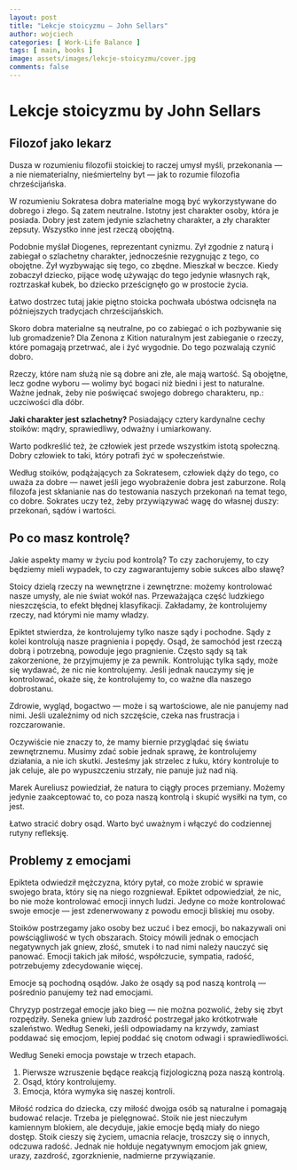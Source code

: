 ```yaml
---
layout: post
title: "Lekcje stoicyzmu — John Sellars"
author: wojciech
categories: [ Work-Life Balance ]
tags: [ main, books ]
image: assets/images/lekcje-stoicyzmu/cover.jpg
comments: false
---
```


# Lekcje stoicyzmu by John Sellars

## Filozof jako lekarz

Dusza w rozumieniu filozofii stoickiej to raczej umysł myśli, przekonania — a nie niematerialny, nieśmiertelny byt —
jak to rozumie filozofia chrześcijańska.

W rozumieniu Sokratesa dobra materialne mogą być wykorzystywane do dobrego i złego. Są zatem neutralne. Istotny jest
charakter osoby, która je posiada. Dobry jest zatem jedynie szlachetny charakter, a zły charakter zepsuty. Wszystko inne
jest rzeczą obojętną.

Podobnie myślał Diogenes, reprezentant cynizmu. Zył zgodnie z naturą i zabiegał o szlachetny charakter, jednocześnie
rezygnując z tego, co obojętne. Żył wyzbywając się tego, co zbędne. Mieszkał w beczce. Kiedy zobaczył dziecko, pijące
wodę używając do tego jedynie własnych rąk, roztrzaskał kubek, bo dziecko prześcignęło go w prostocie życia.

Łatwo dostrzec tutaj jakie piętno stoicka pochwała ubóstwa odcisnęła na późniejszych tradycjach chrześcijańskich.

Skoro dobra materialne są neutralne, po co zabiegać o ich pozbywanie się lub gromadzenie? Dla Zenona z Kition
naturalnym jest zabieganie o rzeczy, które pomagają przetrwać, ale i żyć wygodnie. Do tego pozwalają czynić dobro.

Rzeczy, które nam służą nie są dobre ani złe, ale mają wartość. Są obojętne, lecz godne wyboru — wolimy być bogaci
niż biedni i jest to naturalne. Ważne jednak, żeby nie poświęcać swojego dobrego charakteru, np.: uczciwości dla dóbr.

**Jaki charakter jest szlachetny?** Posiadający cztery kardynalne cechy stoików: mądry, sprawiedliwy, odważny i
umiarkowany.

Warto podkreślić też, że człowiek jest przede wszystkim istotą społeczną. Dobry człowiek to taki, który
potrafi żyć w społeczeństwie.

Według stoików, podążających za Sokratesem, człowiek dąży do tego, co uważa za dobre — nawet jeśli jego wyobrażenie
dobra jest zaburzone. Rolą filozofa jest skłanianie nas do testowania naszych przekonań na temat tego, co dobre.
Sokrates uczy też, żeby przywiązywać wagę do własnej duszy: przekonań, sądów i wartości.

## Po co masz kontrolę?

Jakie aspekty mamy w życiu pod kontrolą? To czy zachorujemy, to czy będziemy mieli wypadek, to czy zagwarantujemy sobie
sukces albo sławę?

Stoicy dzielą rzeczy na wewnętrzne i zewnętrzne: możemy kontrolować nasze umysły, ale nie świat wokół nas.
Przeważająca część ludzkiego nieszczęścia, to efekt błędnej klasyfikacji. Zakładamy, że kontrolujemy rzeczy, nad którymi
nie mamy władzy.

Epiktet stwierdza, że kontrolujemy tylko nasze sądy i pochodne. Sądy z kolei kontrolują nasze pragnienia i popędy. Osąd,
że samochód jest rzeczą dobrą i potrzebną, powoduje jego pragnienie. Często sądy są tak zakorzenione, że przyjmujemy je
za pewnik. Kontrolując tylka sądy, może się wydawać, że nic nie kontrolujemy. Jeśli jednak nauczymy się je kontrolować,
okaże się, że kontrolujemy to, co ważne dla naszego dobrostanu.

Zdrowie, wygląd, bogactwo — może i są wartościowe, ale nie panujemy nad nimi. Jeśli uzależnimy od nich szczęście, czeka
nas frustracja i rozczarowanie.

Oczywiście nie znaczy to, że mamy biernie przyglądać się światu zewnętrznemu. Musimy zdać sobie jednak sprawę, że
kontrolujemy działania, a nie ich skutki. Jesteśmy jak strzelec z łuku, który kontroluje to jak celuje, ale po
wypuszczeniu strzały, nie panuje już nad nią.

Marek Aureliusz powiedział, że natura to ciągły proces przemiany. Możemy jedynie zaakceptować to, co poza naszą kontrolą
i skupić wysiłki na tym, co jest.

Łatwo stracić dobry osąd. Warto być uważnym i włączyć do codziennej rutyny refleksję.

## Problemy z emocjami

Epikteta odwiedził mężczyzna, który pytał, co może zrobić w sprawie swojego brata, który się na niego rozgniewał.
Epiktet odpowiedział, że nic, bo nie może kontrolować emocji innych ludzi. Jedyne co może kontrolować swoje emocje —
jest zdenerwowany z powodu emocji bliskiej mu osoby.

Stoików postrzegamy jako osoby bez uczuć i bez emocji, bo nakazywali oni powściągliwość w tych obszarach. Stoicy mówili
jednak o emocjach negatywnych jak gniew, złość, smutek i to nad nimi należy nauczyć się panować.
Emocji takich jak miłość, współczucie, sympatia, radość, potrzebujemy zdecydowanie więcej.

Emocje są pochodną osądów. Jako że osądy są pod naszą kontrolą — pośrednio panujemy też nad emocjami.

Chryzyp postrzegał emocje jako bieg — nie można pozwolić, żeby się zbyt rozpędziły. Seneka gniew lub zazdrość postrzegał
jako krótkotrwałe szaleństwo. Według Seneki, jeśli odpowiadamy na krzywdy, zamiast poddawać się emocjom, lepiej poddać
się cnotom odwagi i sprawiedliwości.

Według Seneki emocja powstaje w trzech etapach.

1. Pierwsze wzruszenie będące reakcją fizjologiczną poza naszą kontrolą.
2. Osąd, który kontrolujemy.
3. Emocja, która wymyka się naszej kontroli.

Miłość rodzica do dziecka, czy miłość dwojga osób są naturalne i pomagają budować relacje. Trzeba je pielęgnować.
Stoik nie jest nieczułym kamiennym blokiem, ale decyduje, jakie emocje będą miały do niego dostęp. Stoik cieszy się
życiem, umacnia relacje, troszczy się o innych, odczuwa radość.
Jednak nie hołduje negatywnym emocjom jak gniew, urazy, zazdrość, zgorzknienie, nadmierne przywiązanie.
